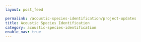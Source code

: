 ```yaml
---
layout: post_feed

permalink: /acoustic-species-identification/project-updates
title: Acoustic Species Identification
category: acoustic-species-identification
enable_nav: true
---
```

